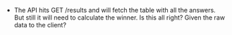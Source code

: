 * The API hits GET /results and will fetch the table with all the answers. 
But still it will need to calculate the winner. Is this all right? Given the raw data
to the client?  
